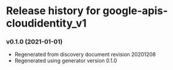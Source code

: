 # Release history for google-apis-cloudidentity_v1

### v0.1.0 (2021-01-01)

* Regenerated from discovery document revision 20201208
* Regenerated using generator version 0.1.0

